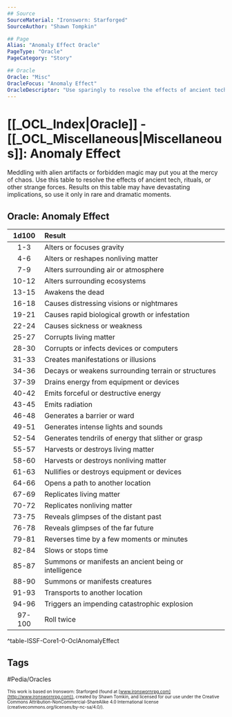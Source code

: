 ```yaml
---
## Source
SourceMaterial: "Ironsworn: Starforged"
SourceAuthor: "Shawn Tompkin"

## Page
Alias: "Anomaly Effect Oracle"
PageType: "Oracle"
PageCategory: "Story"

## Oracle
Oracle: "Misc"
OracleFocus: "Anomaly Effect"
OracleDescriptor: "Use sparingly to resolve the effects of ancient tech, rituals, or other strange forces."
---
```

# [[_OCL_Index|Oracle]] - [[_OCL_Miscellaneous|Miscellaneous]]: Anomaly Effect
Meddling with alien artifacts or forbidden magic may put you at the mercy of chaos. Use this table to resolve the effects of ancient tech, rituals, or other strange forces. Results on this table may have devastating implications, so use it only in rare and dramatic moments.

## Oracle: Anomaly Effect
| 1d100 | Result |
|:---:|:--- |
| 1-3 | Alters or focuses gravity |
| 4-6 | Alters or reshapes nonliving matter |
| 7-9 | Alters surrounding air or atmosphere |
| 10-12 | Alters surrounding ecosystems |
| 13-15 | Awakens the dead |
| 16-18 | Causes distressing visions or nightmares |
| 19-21 | Causes rapid biological growth or infestation |
| 22-24 | Causes sickness or weakness |
| 25-27 | Corrupts living matter |
| 28-30 | Corrupts or infects devices or computers |
| 31-33 | Creates manifestations or illusions |
| 34-36 | Decays or weakens surrounding terrain or structures |
| 37-39 | Drains energy from equipment or devices |
| 40-42 | Emits forceful or destructive energy |
| 43-45 | Emits radiation |
| 46-48 | Generates a barrier or ward |
| 49-51 | Generates intense lights and sounds |
| 52-54 | Generates tendrils of energy that slither or grasp |
| 55-57 | Harvests or destroys living matter |
| 58-60 | Harvests or destroys nonliving matter |
| 61-63 | Nullifies or destroys equipment or devices |
| 64-66 | Opens a path to another location |
| 67-69 | Replicates living matter |
| 70-72 | Replicates nonliving matter |
| 73-75 | Reveals glimpses of the distant past |
| 76-78 | Reveals glimpses of the far future |
| 79-81 | Reverses time by a few moments or minutes |
| 82-84 | Slows or stops time |
| 85-87 | Summons or manifests an ancient being or intelligence |
| 88-90 | Summons or manifests creatures |
| 91-93 | Transports to another location |
| 94-96 | Triggers an impending catastrophic explosion |
| 97-100 | Roll twice |
^table-ISSF-Core1-0-OclAnomalyEffect


## Tags
#Pedia/Oracles 

<font size=-2>This work is based on Ironsworn: Starforged (found at [www.ironswornrpg.com](http://www.ironswornrpg.com)), created by Shawn Tomkin, and licensed for our use under the Creative Commons Attribution-NonCommercial-ShareAlike 4.0 International license  (creativecommons.org/licenses/by-nc-sa/4.0/).</font>